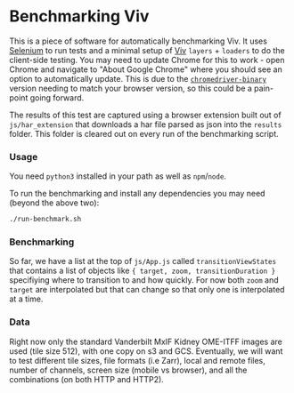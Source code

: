 # Benchmarking Viv

This is a piece of software for automatically benchmarking Viv. It uses [Selenium](https://selenium-python.readthedocs.io/) to run tests and a minimal setup of [Viv](http://viv.gehlenborglab.org/) `layers` + `loaders` to do the client-side testing. You may need to update Chrome for this to work - open Chrome and navigate to "About Google Chrome" where you should see an option to automatically update. This is due to the [`chromedriver-binary`](https://pypi.org/project/chromedriver-binary/) version needing to match your browser version, so this could be a pain-point going forward.

The results of this test are captured using a browser extension built out of `js/har_extension` that downloads a har file parsed as json into the `results` folder.
This folder is cleared out on every run of the benchmarking script.

### Usage

You need `python3` installed in your path as well as `npm`/`node`.

To run the benchmarking and install any dependencies you may need (beyond the above two):

```bash
./run-benchmark.sh
```

### Benchmarking

So far, we have a list at the top of `js/App.js` called `transitionViewStates` that contains a list of objects like `{ target, zoom, transitionDuration }` specifiying where to transition to and how quickly. For now both `zoom` and `target` are interpolated but that can change so that only one is interpolated at a time.

### Data

Right now only the standard Vanderbilt MxIF Kidney OME-ITFF images are used (tile size 512), with one copy on s3 and GCS. Eventually, we will want to test different tile sizes, file formats (i.e Zarr), local and remote files, number of channels, screen size (mobile vs browser), and all the combinations (on both HTTP and HTTP2).
